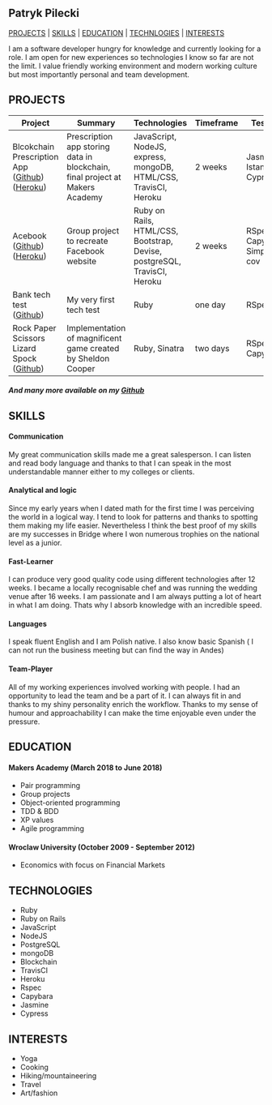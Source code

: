 ## Patryk Pilecki

[PROJECTS](#projects) | [SKILLS](#skills) | [EDUCATION](#education) | [TECHNLOGIES](#technologies) | [INTERESTS](#interests)

I am a software developer hungry for knowledge and currently looking for a role. I am open for new experiences so technologies I know so far are not the limit. I value friendly working environment and modern working culture but most importantly personal and team development.

## PROJECTS

| Project       | Summary       | Technologies  | Timeframe | Testing |
| ------------- |---------------| --------------|-----------|---------|
| Blcokchain Prescription App ([Github](https://github.com/Daniel57910/blockchain_project)) ([Heroku](https://secure-everglades-20518.herokuapp.com/))| Prescription app storing data in blockchain, final project at Makers Academy | JavaScript, NodeJS, express, mongoDB, HTML/CSS, TravisCI, Heroku | 2 weeks | Jasmine, Istanbul, Cypress |
| Acebook ([Github](https://github.com/gabrielhochstatter/acebook-byte-2)) ([Heroku](https://acebook-byte-2.herokuapp.com/))| Group project to recreate Facebook website | Ruby on Rails, HTML/CSS, Bootstrap, Devise, postgreSQL, TravisCI, Heroku | 2 weeks | RSpec, Capybara, Simple-cov |
| Bank tech test ([Github](https://github.com/Pil3q/bank_tech_test)) | My very first tech test | Ruby | one day |RSpec |
| Rock Paper Scissors Lizard Spock ([Github](https://github.com/Pil3q/rps-challenge)) | Implementation of magnificent game created by Sheldon Cooper| Ruby, Sinatra | two days | RSpec, Capybara |

##### And many more available on my [Github](https://github.com/Pil3q?tab=repositories)

## SKILLS

#### Communication

My great communication skills made me a great salesperson. I can listen and read body language and thanks to that I can speak in the most understandable manner either to my colleges or clients.

#### Analytical and logic

Since my early years when I dated math for the first time I was perceiving the world in a logical way. I tend to look for patterns and thanks to spotting them making my life easier. Nevertheless I think the best proof of my skills are my successes in Bridge where I won numerous trophies on the national level as a junior.

#### Fast-Learner

I can produce very good quality code using different technologies after 12 weeks. I became a locally recognisable chef and was running the wedding venue after 16 weeks. I am passionate and I am always putting a lot of heart in what I am doing. Thats why I absorb knowledge with an incredible speed.

#### Languages

I speak fluent English and I am Polish native. I also know basic Spanish ( I can not run the business meeting but can find the way in Andes)

#### Team-Player

All of my working experiences involved working with people. I had an opportunity to lead the team and be a part of it. I can always fit in and thanks to my shiny personality enrich the workflow. Thanks to my sense of humour and approachability I can make the time enjoyable even under the pressure.

## EDUCATION

#### Makers Academy (March 2018 to June 2018)

- Pair programming
- Group projects
- Object-oriented programming
- TDD & BDD
- XP values
- Agile programming

#### Wroclaw University (October 2009 - September 2012)

- Economics with focus on Financial Markets

## TECHNOLOGIES

- Ruby
- Ruby on Rails
- JavaScript
- NodeJS
- PostgreSQL
- mongoDB
- Blockchain
- TravisCI
- Heroku
- Rspec
- Capybara
- Jasmine
- Cypress

## INTERESTS

- Yoga
- Cooking
- Hiking/mountaineering
- Travel
- Art/fashion
